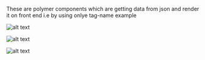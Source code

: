 These are polymer components which  are getting data from json and render it on front end i.e by using onlye tag-name example <notification> </notification>



![alt text](https://cloud.githubusercontent.com/assets/602304/9684228/bf4af650-5333-11e5-8c82-1d6d51d17483.png "These are polymer components which  are getting data from json and render it on front end which could just by the tag name exameple <notification> </notification>  will display the notification component")

![alt text](https://cloud.githubusercontent.com/assets/602304/9684227/bf487fa6-5333-11e5-91cc-a023648e231c.png "")



![alt text](https://cloud.githubusercontent.com/assets/602304/9684229/bf4c27dc-5333-11e5-9c18-e6a9d84228b5.png "")

